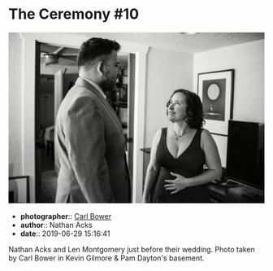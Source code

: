 # The Ceremony \#10

![Nathan Acks and Len Montgomery just before their wedding](assets/2019-06-29-set-1-the-ceremony-10.webp)

* **photographer**:: [Carl Bower](https://carlbowerphotos.com)
* **author**:: Nathan Acks
* **date**:: 2019-06-29 15:16:41

Nathan Acks and Len Montgomery just before their wedding. Photo taken by Carl Bower in Kevin Gilmore & Pam Dayton's basement.
